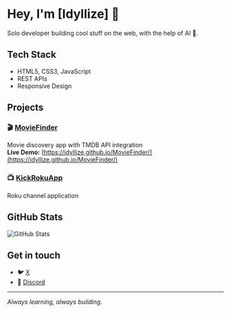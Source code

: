 # Hey, I'm [Idyllize] 👋

Solo developer building cool stuff on the web, with the help of AI 👀.

## Tech Stack
- HTML5, CSS3, JavaScript
- REST APIs
- Responsive Design

## Projects

### 🎬 [MovieFinder](https://github.com/idyllize/MovieFinder)
Movie discovery app with TMDB API integration  
**Live Demo:** [https://idyllize.github.io/MovieFinder/](https://idyllize.github.io/MovieFinder/)

### 📺 [KickRokuApp](https://github.com/idyllize/KickRokuApp)
Roku channel application

## GitHub Stats
![GitHub Stats](https://github-readme-stats.vercel.app/api?username=idyllize&show_icons=true&theme=dark)

## Get in touch
- 🐦 [X](https://twitter.com/selfatonements)
- 💼 [Discord]([https://linkedin.com/in/yourprofile](https://discord.com/users/507693986081931274))

---
*Always learning, always building.*


